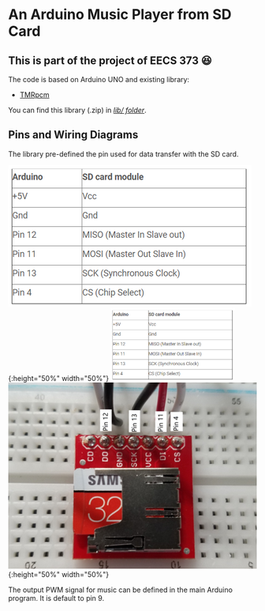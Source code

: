 An Arduino Music Player from SD Card
===========

**This is part of the project of EECS 373** :laughing:
-----------
The code is based on Arduino UNO and existing library:

   * [TMRpcm](https://github.com/TMRh20/TMRpcm)

You can find this library (.zip) in [*lib/ folder*](https://github.com/littlesi789/Music_Player_Arduino_SDCard/tree/master/lib).

Pins and Wiring Diagrams
--------
The library pre-defined the pin used for data transfer with the SD card.

![PinMap](https://github.com/littlesi789/Music_Player_Arduino_SDCard/blob/master/pinMap.PNG){:height="50%" width="50%"}
<img src="https://github.com/littlesi789/Music_Player_Arduino_SDCard/blob/master/pinMap.PNG" width="50%" height="50%">
![PinMap](https://github.com/littlesi789/Music_Player_Arduino_SDCard/blob/master/wiring_diagram.jpg){:height="50%" width="50%"}

The output PWM signal for music can be defined in the main Arduino program.
It is default to pin 9.
